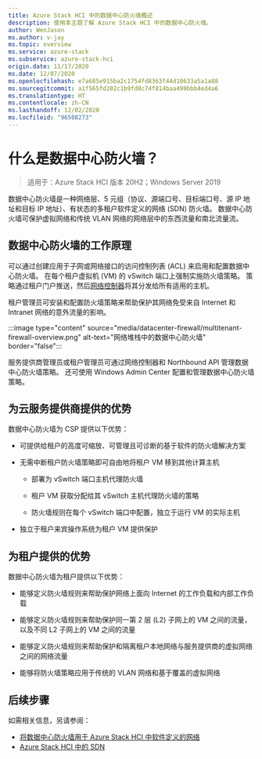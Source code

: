 ```yaml
---
title: Azure Stack HCI 中的数据中心防火墙概述
description: 使用本主题了解 Azure Stack HCI 中的数据中心防火墙。
author: WenJason
ms.author: v-jay
ms.topic: overview
ms.service: azure-stack
ms.subservice: azure-stack-hci
origin.date: 11/17/2020
ms.date: 12/07/2020
ms.openlocfilehash: e7a685e915ba2c1754fd8363f44d10633a5a1a88
ms.sourcegitcommit: a1f565fd202c1b9fd8c74f814baa499bbb4ed4a6
ms.translationtype: HT
ms.contentlocale: zh-CN
ms.lasthandoff: 12/02/2020
ms.locfileid: "96508273"
---
```

# <a name="what-is-datacenter-firewall"></a>什么是数据中心防火墙？

> 适用于：Azure Stack HCI 版本 20H2；Windows Server 2019

数据中心防火墙是一种网络层、5 元组（协议、源端口号、目标端口号、源 IP 地址和目标 IP 地址）、有状态的多租户软件定义的网络 (SDN) 防火墙。 数据中心防火墙可保护虚拟网络和传统 VLAN 网络的网络层中的东西流量和南北流量流。

## <a name="how-datacenter-firewall-works"></a>数据中心防火墙的工作原理

可以通过创建应用于子网或网络接口的访问控制列表 (ACL) 来启用和配置数据中心防火墙。 在每个租户虚拟机 (VM) 的 vSwitch 端口上强制实施防火墙策略。 策略通过租户门户推送，然后[网络控制器](network-controller-overview.md)将其分发给所有适用的主机。

租户管理员可安装和配置防火墙策略来帮助保护其网络免受来自 Internet 和 Intranet 网络的意外流量的影响。

:::image type="content" source="media/datacenter-firewall/multitenant-firewall-overview.png" alt-text="网络堆栈中的数据中心防火墙" border="false":::

服务提供商管理员或租户管理员可通过网络控制器和 Northbound API 管理数据中心防火墙策略。 还可使用 Windows Admin Center 配置和管理数据中心防火墙策略。

## <a name="advantages-for-cloud-service-providers"></a>为云服务提供商提供的优势

数据中心防火墙为 CSP 提供以下优势：

- 可提供给租户的高度可缩放、可管理且可诊断的基于软件的防火墙解决方案

- 无需中断租户防火墙策略即可自由地将租户 VM 移到其他计算主机

    - 部署为 vSwitch 端口主机代理防火墙

    - 租户 VM 获取分配给其 vSwitch 主机代理防火墙的策略

    - 防火墙规则在每个 vSwitch 端口中配置，独立于运行 VM 的实际主机

- 独立于租户来宾操作系统为租户 VM 提供保护

## <a name="advantages-for-tenants"></a>为租户提供的优势

数据中心防火墙为租户提供以下优势：

- 能够定义防火墙规则来帮助保护网络上面向 Internet 的工作负载和内部工作负载

- 能够定义防火墙规则来帮助保护同一第 2 层 (L2) 子网上的 VM 之间的流量，以及不同 L2 子网上的 VM 之间的流量

- 能够定义防火墙规则来帮助保护和隔离租户本地网络与服务提供商的虚拟网络之间的网络流量

- 能够将防火墙策略应用于传统的 VLAN 网络和基于覆盖的虚拟网络

## <a name="next-steps"></a>后续步骤

如需相关信息，另请参阅：

- [将数据中心防火墙用于 Azure Stack HCI 中软件定义的网络](../manage/use-datacenter-firewall.md)
- [Azure Stack HCI 中的 SDN](software-defined-networking.md)